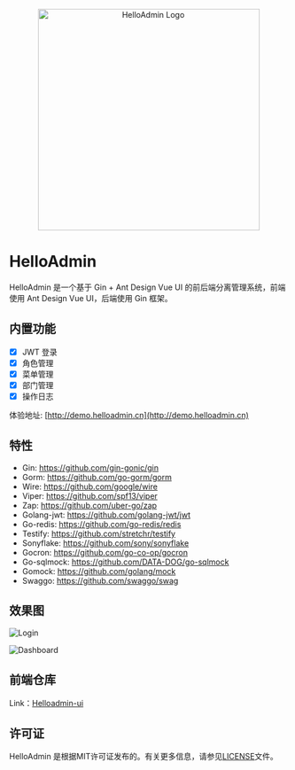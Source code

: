<p align="center"><a href="https://demo.helloadmin.cn" target="_blank"><img src="https://raw.githubusercontent.com/heliosker/helloadmin/main/images/logo.png" width="400" alt="HelloAdmin Logo"></a></p>

# HelloAdmin

HelloAdmin 是一个基于 Gin + Ant Design Vue UI 的前后端分离管理系统，前端使用 Ant Design Vue UI，后端使用 Gin 框架。

## 内置功能

- [x] JWT 登录
- [x] 角色管理
- [x] 菜单管理
- [x] 部门管理
- [x] 操作日志

体验地址: [http://demo.helloadmin.cn](http://demo.helloadmin.cn)

## 特性

* Gin: https://github.com/gin-gonic/gin
* Gorm: https://github.com/go-gorm/gorm
* Wire: https://github.com/google/wire
* Viper: https://github.com/spf13/viper
* Zap: https://github.com/uber-go/zap
* Golang-jwt: https://github.com/golang-jwt/jwt
* Go-redis: https://github.com/go-redis/redis
* Testify: https://github.com/stretchr/testify
* Sonyflake: https://github.com/sony/sonyflake
* Gocron: https://github.com/go-co-op/gocron
* Go-sqlmock: https://github.com/DATA-DOG/go-sqlmock
* Gomock: https://github.com/golang/mock
* Swaggo: https://github.com/swaggo/swag

## 效果图

![Login](https://raw.githubusercontent.com/heliosker/helloadmin/main/images/login.png)

![Dashboard](https://raw.githubusercontent.com/heliosker/helloadmin/main/images/dashboard.png)

## 前端仓库

Link：[Helloadmin-ui](https://github.com/heliosker/helloadmin-ui)

## 许可证

HelloAdmin 是根据MIT许可证发布的。有关更多信息，请参见[LICENSE](LICENSE)文件。
